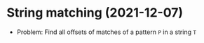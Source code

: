 # String matching (2021-12-07)

- Problem: Find all offsets of matches of a pattern `P` in a string `T`
